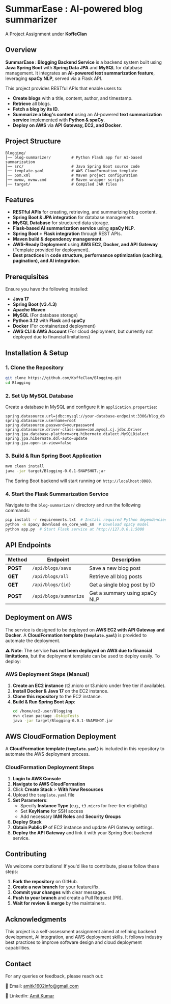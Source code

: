 #  SummarEase : AI-powered blog summarizer 

A Project Assignment under **KoffeClan**

## Overview
**SummarEase : Blogging Backend Service** is a backend system built using **Java Spring Boot** with **Spring Data JPA** and **MySQL** for database management. It integrates an **AI-powered text summarization feature**, leveraging **spaCy NLP**, served via a Flask API.

This project provides RESTful APIs that enable users to:
- **Create blogs** with a title, content, author, and timestamp.
- **Retrieve** all blogs.
- **Fetch a blog by its ID.**
- **Summarize a blog's content** using an AI-powered **text summarization service** implemented with **Python & spaCy**.
- **Deploy on AWS** via **API Gateway, EC2, and Docker**.

## Project Structure
```
Blogging/
│── blog-summarizer/         # Python Flask app for AI-based summarization
│── src/                     # Java Spring Boot source code
│── template.yaml            # AWS CloudFormation template
│── pom.xml                  # Maven project configuration
│── mvnw, mvnw.cmd           # Maven wrapper scripts
│── target/                  # Compiled JAR files
```

## Features
- **RESTful APIs** for creating, retrieving, and summarizing blog content.
- **Spring Boot & JPA integration** for database management.
- **MySQL Database** for structured data storage.
- **Flask-based AI summarization service** using **spaCy NLP**.
- **Spring Boot + Flask integration** through REST APIs.
- **Maven build & dependency management**.
- **AWS-Ready Deployment** using **AWS EC2, Docker, and API Gateway** (Template provided for deployment).
- **Best practices** in **code structure, performance optimization (caching, pagination), and AI integration**.

## Prerequisites
Ensure you have the following installed:
- **Java 17**
- **Spring Boot (v3.4.3)**
- **Apache Maven**
- **MySQL** (For database storage)
- **Python 3.12** with **Flask** and **spaCy**
- **Docker** (For containerized deployment)
- **AWS CLI & AWS Account** (For cloud deployment, but currently not deployed due to financial limitations)

## Installation & Setup
### 1. Clone the Repository
```bash
git clone https://github.com/KoffeClan/Blogging.git
cd Blogging
```

### 2. Set Up MySQL Database
Create a database in MySQL and configure it in `application.properties`:
```properties
spring.datasource.url=jdbc:mysql://your-database-endpoint:3306/blog_db
spring.datasource.username=root
spring.datasource.password=yourpassword
spring.datasource.driver-class-name=com.mysql.cj.jdbc.Driver
spring.jpa.database-platform=org.hibernate.dialect.MySQLDialect
spring.jpa.hibernate.ddl-auto=update
spring.jpa.open-in-view=false
```

### 3. Build & Run Spring Boot Application
```sh
mvn clean install
java -jar target/Blogging-0.0.1-SNAPSHOT.jar
```
The Spring Boot backend will start running on `http://localhost:8080`.

### 4. Start the Flask Summarization Service
Navigate to the `blog-summarizer/` directory and run the following commands:
```bash
pip install -r requirements.txt  # Install required Python dependencies
python -m spacy download en_core_web_sm  # Download spaCy model
python app.py  # Start Flask service at http://127.0.0.1:5000
```

## API Endpoints

| Method | Endpoint             | Description |
|--------|----------------------|-------------|
| **POST** | `/api/blogs/save` | Save a new blog post |
| **GET** | `/api/blogs/all` | Retrieve all blog posts |
| **GET** | `/api/blogs/{id}` | Get a single blog post by ID |
| **POST** | `/api/blogs/summarize` | Get a summary using spaCy NLP |

## Deployment on AWS 
The service is designed to be deployed on **AWS EC2 with API Gateway and Docker**.
A **CloudFormation template (`template.yaml`)** is provided to automate the deployment.

⚠ **Note**: The service **has not been deployed on AWS due to financial limitations**, but the deployment template can be used to deploy easily. To deploy:

### AWS Deployment Steps (Manual)
1. **Create an EC2 instance** (t2.micro or t3.micro under free tier if available).
2. **Install Docker & Java 17** on the EC2 instance.
3. **Clone this repository** to the EC2 instance.
4. **Build & Run Spring Boot App**:
   ```sh
   cd /home/ec2-user/Blogging
   mvn clean package -DskipTests
   java -jar target/Blogging-0.0.1-SNAPSHOT.jar
   ```

## AWS CloudFormation Deployment 
A **CloudFormation template (`template.yaml`)** is included in this repository to automate the AWS deployment process.

### CloudFormation Deployment Steps
1. **Login to AWS Console**
2. **Navigate to AWS CloudFormation**
3. Click **Create Stack** > **With New Resources**
4. Upload the `template.yaml` file
5. **Set Parameters**:
   - Specify **Instance Type** (e.g., `t3.micro` for free-tier eligibility)
   - Set **KeyName** for SSH access
   - Add necessary **IAM Roles** and **Security Groups**
6. **Deploy Stack**
7. **Obtain Public IP** of EC2 instance and update API Gateway settings.
8. **Deploy the API Gateway** and link it with your Spring Boot backend service.

## Contributing
We welcome contributions! If you'd like to contribute, please follow these steps:
1. **Fork the repository** on GitHub.
2. **Create a new branch** for your feature/fix.
3. **Commit your changes** with clear messages.
4. **Push to your branch** and create a Pull Request (PR).
5. **Wait for review & merge** by the maintainers.

## Acknowledgments
This project is a self-assessment assignment aimed at refining backend development, AI integration, and AWS deployment skills. It follows industry best practices to improve software design and cloud deployment capabilities.

## Contact
For any queries or feedback, please reach out:

📧 Email: [amitk1602info@gmail.com](mailto:amitk1602info@gmail.com)

🔗 LinkedIn: [Amit Kumar](https://www.linkedin.com/in/kumaramit02/)


